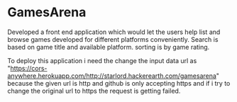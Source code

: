 # GamesArena

Developed a front end application which would let the users help list and browse games developed for different platforms conveniently.
Search is based on  game title and available platform.
sorting is by game rating.

To deploy this application i need the change the input data url as 
"https://cors-anywhere.herokuapp.com/http://starlord.hackerearth.com/gamesarena"
because the given url is http and github is only accepting https and if i try to change the original url to https the request is getting failed.
